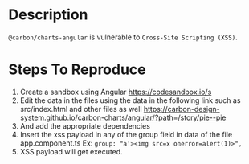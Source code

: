 # Description

`@carbon/charts-angular` is vulnerable to `Cross-Site Scripting (XSS)`.

# Steps To Reproduce

1. Create a sandbox using Angular https://codesandbox.io/s
2. Edit the data in the files using the data in the following link such as src/index.html and other files as well
https://carbon-design-system.github.io/carbon-charts/angular/?path=/story/pie--pie
3. And add the appropriate dependencies
4. Insert the xss payload in any of the group field in data of the file app.component.ts Ex: `group: "a'><img src=x onerror=alert(1)>",`
5. XSS payload will get executed.
